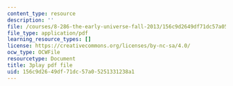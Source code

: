 ```yaml
---
content_type: resource
description: ''
file: /courses/8-286-the-early-universe-fall-2013/156c9d2649df71dc57a05251331238a1_KY91PsqCy_8.pdf
file_type: application/pdf
learning_resource_types: []
license: https://creativecommons.org/licenses/by-nc-sa/4.0/
ocw_type: OCWFile
resourcetype: Document
title: 3play pdf file
uid: 156c9d26-49df-71dc-57a0-5251331238a1
---
```

